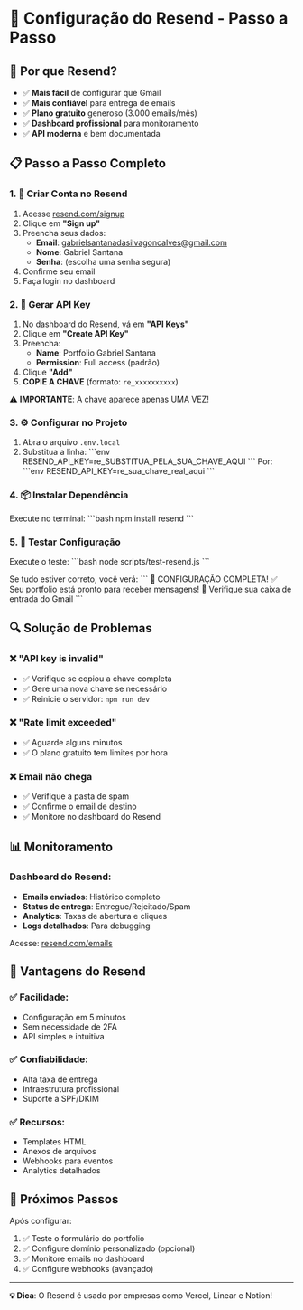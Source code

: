 # 📧 Configuração do Resend - Passo a Passo

## 🚀 Por que Resend?

- ✅ **Mais fácil** de configurar que Gmail
- ✅ **Mais confiável** para entrega de emails
- ✅ **Plano gratuito** generoso (3.000 emails/mês)
- ✅ **Dashboard profissional** para monitoramento
- ✅ **API moderna** e bem documentada

## 📋 Passo a Passo Completo

### 1. 🔐 Criar Conta no Resend

1. Acesse [resend.com/signup](https://resend.com/signup)
2. Clique em **"Sign up"**
3. Preencha seus dados:
   - **Email**: gabrielsantanadasilvagoncalves@gmail.com
   - **Nome**: Gabriel Santana
   - **Senha**: (escolha uma senha segura)
4. Confirme seu email
5. Faça login no dashboard

### 2. 🔑 Gerar API Key

1. No dashboard do Resend, vá em **"API Keys"**
2. Clique em **"Create API Key"**
3. Preencha:
   - **Name**: Portfolio Gabriel Santana
   - **Permission**: Full access (padrão)
4. Clique **"Add"**
5. **COPIE A CHAVE** (formato: `re_xxxxxxxxxx`)

⚠️ **IMPORTANTE**: A chave aparece apenas UMA VEZ!

### 3. ⚙️ Configurar no Projeto

1. Abra o arquivo `.env.local`
2. Substitua a linha:
   \`\`\`env
   RESEND_API_KEY=re_SUBSTITUA_PELA_SUA_CHAVE_AQUI
   \`\`\`
   Por:
   \`\`\`env
   RESEND_API_KEY=re_sua_chave_real_aqui
   \`\`\`

### 4. 📦 Instalar Dependência

Execute no terminal:
\`\`\`bash
npm install resend
\`\`\`

### 5. 🧪 Testar Configuração

Execute o teste:
\`\`\`bash
node scripts/test-resend.js
\`\`\`

Se tudo estiver correto, você verá:
\`\`\`
🎉 CONFIGURAÇÃO COMPLETA!
✅ Seu portfolio está pronto para receber mensagens!
📧 Verifique sua caixa de entrada do Gmail
\`\`\`

## 🔍 Solução de Problemas

### ❌ "API key is invalid"
- ✅ Verifique se copiou a chave completa
- ✅ Gere uma nova chave se necessário
- ✅ Reinicie o servidor: `npm run dev`

### ❌ "Rate limit exceeded"
- ✅ Aguarde alguns minutos
- ✅ O plano gratuito tem limites por hora

### ❌ Email não chega
- ✅ Verifique a pasta de spam
- ✅ Confirme o email de destino
- ✅ Monitore no dashboard do Resend

## 📊 Monitoramento

### Dashboard do Resend:
- **Emails enviados**: Histórico completo
- **Status de entrega**: Entregue/Rejeitado/Spam
- **Analytics**: Taxas de abertura e cliques
- **Logs detalhados**: Para debugging

Acesse: [resend.com/emails](https://resend.com/emails)

## 🎯 Vantagens do Resend

### ✅ **Facilidade:**
- Configuração em 5 minutos
- Sem necessidade de 2FA
- API simples e intuitiva

### ✅ **Confiabilidade:**
- Alta taxa de entrega
- Infraestrutura profissional
- Suporte a SPF/DKIM

### ✅ **Recursos:**
- Templates HTML
- Anexos de arquivos
- Webhooks para eventos
- Analytics detalhados

## 🚀 Próximos Passos

Após configurar:
1. ✅ Teste o formulário do portfolio
2. ✅ Configure domínio personalizado (opcional)
3. ✅ Monitore emails no dashboard
4. ✅ Configure webhooks (avançado)

---

**💡 Dica**: O Resend é usado por empresas como Vercel, Linear e Notion!
